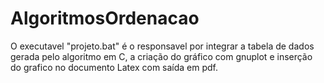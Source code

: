 # AlgoritmosOrdenacao
O executavel "projeto.bat" é o responsavel por integrar a tabela de dados gerada pelo algoritmo em C, a criação do gráfico com gnuplot e inserção do grafico no documento Latex com saída em pdf.
